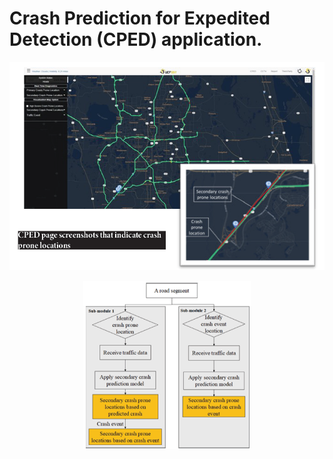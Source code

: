 # Crash Prediction for Expedited Detection (CPED) application.

![alt text][cped]

[cped]: https://github.com/dwang181/CPED/blob/main/Figures/Main.PNG


<p align="center">
<img src= "https://github.com/dwang181/CPED/blob/main/Figures/Modules.PNG" height="269">
<p>

